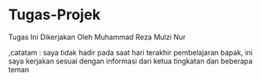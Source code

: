 # Tugas-Projek

Tugas Ini Dikerjakan Oleh Muhammad Reza Mulzi Nur

,catatam : saya tidak hadir pada saat hari terakhir pembelajaran bapak, ini saya kerjakan sesuai dengan informasi dari ketua tingkatan dan beberapa teman
